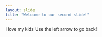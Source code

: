 ```yaml
---
layout: slide
title: "Welcome to our second slide!"
---
```

I love my kids
Use the left arrow to go back!
